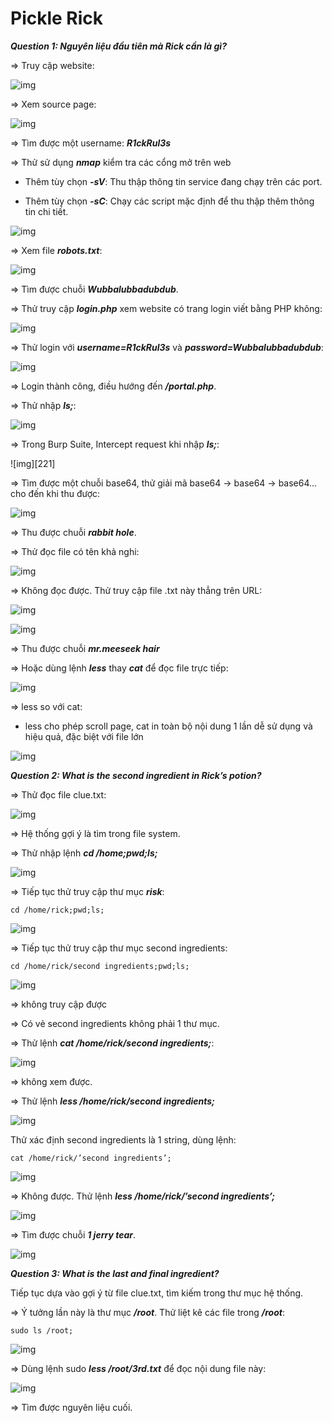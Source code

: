 # Pickle Rick

***Question 1: Nguyên liệu đầu tiên mà Rick cần là gì?***

=> Truy cập website: 

![img](214)

=> Xem source page:

![img](215)

=> Tìm được một username: ***R1ckRul3s***

=> Thử sử dụng ***nmap*** kiểm tra các cổng mở trên web

- Thêm tùy chọn ***-sV***: Thu thập thông tin service đang chạy trên các port.

- Thêm tùy chọn ***-sC***: Chạy các script mặc định để thu thập thêm thông tin chi tiết.

![img](216)

=> Xem file ***robots.txt***:

![img](217)

=> Tìm được chuỗi ***Wubbalubbadubdub***.

=> Thử truy cập ***login.php*** xem website có trang login viết bằng PHP không:

![img](218)

=> Thử login với ***username=R1ckRul3s*** và ***password=Wubbalubbadubdub***:

![img](219)

=> Login thành công, điều hướng đến ***/portal.php***. 

=> Thử nhập ***ls;***:

![img](220)

=> Trong Burp Suite, Intercept request khi nhập ***ls;***:

![img][221]

=> Tìm được một chuỗi base64, thử giải mã base64 -> base64 -> base64... cho đến khi thu được: 

![img](222)

=> Thu được chuỗi ***rabbit hole***.

=> Thử đọc file có tên khả nghi: 

![img](223)

=> Không đọc được. Thử truy cập file .txt này thẳng trên URL: 

![img](224)

![img](225)

=> Thu được chuỗi ***mr.meeseek hair***

=> Hoặc dùng lệnh ***less*** thay ***cat*** để đọc file trực tiếp: 

![img](226)

=> less so với cat:

- less cho phép scroll page, cat in toàn bộ nội dung 1 lần
dễ sử dụng và hiệu quả, đặc biệt với file lớn

![img](227)

***Question 2: What is the second ingredient in Rick’s potion?***

=> Thử đọc file clue.txt: 

![img](228)

=> Hệ thống gợi ý là tìm trong file system.

=> Thử nhập lệnh ***cd /home;pwd;ls;***

![img](229)

=> Tiếp tục thử truy cập thư mục ***risk***:

    cd /home/rick;pwd;ls;

![img](230)

=> Tiếp tục thử truy cập thư mục second ingredients: 

    cd /home/rick/second ingredients;pwd;ls;

![img](231)

=> không truy cập được

=> Có vẻ second ingredients không phải 1 thư mục.

=> Thử lệnh ***cat /home/rick/second ingredients;***:

![img](232)

=> không xem được.

=> Thử lệnh ***less /home/rick/second ingredients;***

![img](233)

Thử xác định second ingredients là 1 string, dùng lệnh:

    cat /home/rick/’second ingredients’;

![img](234)

=> Không được. Thử lệnh ***less /home/rick/’second ingredients’;***

![img](235)

=> Tìm được chuỗi ***1 jerry tear***.

![img](236)

***Question 3: What is the last and final ingredient?***

Tiếp tục dựa vào gợi ý từ file clue.txt, tìm kiếm trong thư mục hệ thống.

=> Ý tưởng lần này là thư mục ***/root***. Thử liệt kê các file trong ***/root***:

    sudo ls /root;

![img](237)

=> Dùng lệnh sudo ***less /root/3rd.txt*** để đọc nội dung file này:

![img](238)

=> Tìm được nguyên liệu cuối.







